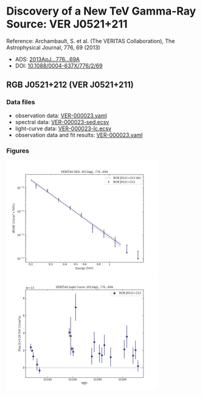 # Discovery of a New TeV Gamma-Ray Source: VER J0521+211

Reference:
Archambault, S. et al. (The VERITAS Collaboration), The Astrophysical Journal, 776, 69 (2013)

- ADS: [2013ApJ...776...69A](http://adsabs.harvard.edu/abs/2013ApJ...776...69A)
- DOI: [10.1088/0004-637X/776/2/69](https://doi.org/10.1088/0004-637X/776/2/69)

## RGB J0521+212 (VER J0521+211)
### Data files

- observation data: [VER-000023.yaml](VER-000023.yaml)  
- spectral data: [VER-000023-sed.ecsv](VER-000023-sed.ecsv)  
- light-curve data: [VER-000023-lc.ecsv](VER-000023-lc.ecsv)  
- observation data and fit results: [VER-000023.yaml](VER-000023.yaml)  


### Figures

<img src="figures/2013ApJ...776...69A-VER-23-1-sed.png" alt="drawing" width="400"/>
<img src="figures/2013ApJ...776...69A-VER-23-1-lc.png" alt="drawing" width="400"/>


